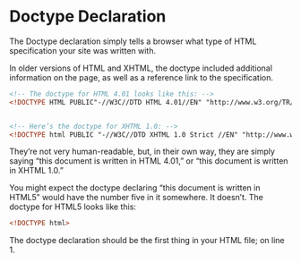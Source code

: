 # Doctype Declaration
The Doctype declaration simply tells a browser what type of HTML specification your site was written with. 

In older versions of HTML and XHTML, the doctype included additional information on the page, as well as a reference link to the specification.

```html
<!-- The doctype for HTML 4.01 looks like this: -->
<!DOCTYPE HTML PUBLIC"-//W3C//DTD HTML 4.01//EN" "http://www.w3.org/TR/html4/strict.dtd">


<!-- Here’s the doctype for XHTML 1.0: -->
<!DOCTYPE html PUBLIC "-//W3C//DTD XHTML 1.0 Strict //EN" "http://www.w3.org/TR/xhtml1/DTD/xhtml1-strict.dtd">
```

They’re not very human-readable, but, in their own way, they are simply saying “this document is written in HTML 4.01,” or “this document is written in XHTML 1.0.”

You might expect the doctype declaring “this document is written in HTML5” would have the number five in it somewhere. It doesn’t. The doctype for HTML5 looks like this:
```html
<!DOCTYPE html>
```

The doctype declaration should be the first thing in your HTML file; on line 1.